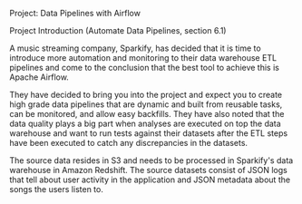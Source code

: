 Project: Data Pipelines with Airflow

Project Introduction (Automate Data Pipelines, section 6.1)

A music streaming company, Sparkify, has decided that it is time to introduce more automation and monitoring to their data warehouse ETL pipelines and come to the conclusion that the best tool to achieve this is Apache Airflow.

They have decided to bring you into the project and expect you to create high grade data pipelines that are dynamic and built from reusable tasks, can be monitored, and allow easy backfills. They have also noted that the data quality plays a big part when analyses are executed on top the data warehouse and want to run tests against their datasets after the ETL steps have been executed to catch any discrepancies in the datasets.

The source data resides in S3 and needs to be processed in Sparkify's data warehouse in Amazon Redshift. The source datasets consist of JSON logs that tell about user activity in the application and JSON metadata about the songs the users listen to.
